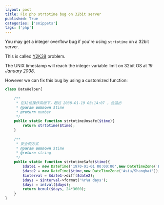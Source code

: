 ```yaml
---
layout: post
title: Fix php strtotime bug on 32bit server
published: True
categories: ['snippets']
tags: ['php']
---
```


You may get a integer overflow bug if you're using `strtotime` on a 32bit server.

This is called [Y2K38](https://en.wikipedia.org/wiki/Year_2038_problem) problem.

The UNIX timestamp will reach the integer variable limit on 32bit OS at *19 January 2038*.

However we can fix this bug by using a customized function:

<!--more-->

```php
class DateHelper{
    
    /**
     * 在32位操作系统下，超过 2038-01-19 03:14:07 ，会溢出
     * @param unknown $time
     * @return number
     */
    public static function strtotimeUnsafe($time){
        return strtotime($time);
    }
    
    /**
     * 安全的方式
     * @param unknown $time
     * @return string
     */
    public static function strtotimeSafe($time){
        $date1 = new DateTime('1970-01-01 00:00:00',new DateTimeZone('Europe/London'));
        $date2 = new DateTime($time,new DateTimeZone('Asia/Shanghai'));
        $interval = $date1->diff($date2);
        $days = $interval->format('%r%a days');
        $days = intval($days);
        return bcmul($days, 24*3600);
    }
}
```
